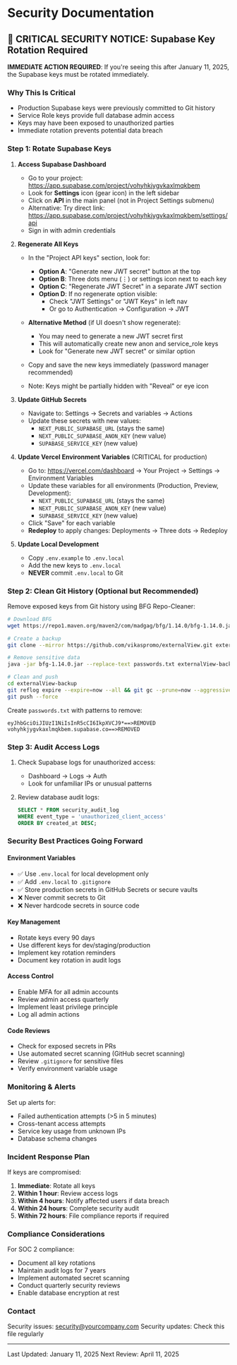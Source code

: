 # Security Documentation

## 🔐 CRITICAL SECURITY NOTICE: Supabase Key Rotation Required

**IMMEDIATE ACTION REQUIRED**: If you're seeing this after January 11, 2025, the Supabase keys must be rotated immediately.

### Why This Is Critical
- Production Supabase keys were previously committed to Git history
- Service Role keys provide full database admin access
- Keys may have been exposed to unauthorized parties
- Immediate rotation prevents potential data breach

### Step 1: Rotate Supabase Keys

1. **Access Supabase Dashboard**
   - Go to your project: https://app.supabase.com/project/vohyhkjygvkaxlmqkbem
   - Look for **Settings** icon (gear icon) in the left sidebar
   - Click on **API** in the main panel (not in Project Settings submenu)
   - Alternative: Try direct link: https://app.supabase.com/project/vohyhkjygvkaxlmqkbem/settings/api
   - Sign in with admin credentials

2. **Regenerate All Keys**
   - In the "Project API keys" section, look for:
     - **Option A**: "Generate new JWT secret" button at the top
     - **Option B**: Three dots menu (⋮) or settings icon next to each key
     - **Option C**: "Regenerate JWT Secret" in a separate JWT section
     - **Option D**: If no regenerate option visible:
       - Check "JWT Settings" or "JWT Keys" in left nav
       - Or go to Authentication → Configuration → JWT
   
   - **Alternative Method** (if UI doesn't show regenerate):
     - You may need to generate a new JWT secret first
     - This will automatically create new anon and service_role keys
     - Look for "Generate new JWT secret" or similar option
   
   - Copy and save the new keys immediately (password manager recommended)
   - Note: Keys might be partially hidden with "Reveal" or eye icon

3. **Update GitHub Secrets**
   - Navigate to: Settings → Secrets and variables → Actions
   - Update these secrets with new values:
     - `NEXT_PUBLIC_SUPABASE_URL` (stays the same)
     - `NEXT_PUBLIC_SUPABASE_ANON_KEY` (new value)
     - `SUPABASE_SERVICE_KEY` (new value)

4. **Update Vercel Environment Variables** (CRITICAL for production)
   - Go to: https://vercel.com/dashboard → Your Project → Settings → Environment Variables
   - Update these variables for all environments (Production, Preview, Development):
     - `NEXT_PUBLIC_SUPABASE_URL` (stays the same)
     - `NEXT_PUBLIC_SUPABASE_ANON_KEY` (new value)
     - `SUPABASE_SERVICE_KEY` (new value)
   - Click "Save" for each variable
   - **Redeploy** to apply changes: Deployments → Three dots → Redeploy

5. **Update Local Development**
   - Copy `.env.example` to `.env.local`
   - Add the new keys to `.env.local`
   - **NEVER** commit `.env.local` to Git

### Step 2: Clean Git History (Optional but Recommended)

Remove exposed keys from Git history using BFG Repo-Cleaner:

```bash
# Download BFG
wget https://repo1.maven.org/maven2/com/madgag/bfg/1.14.0/bfg-1.14.0.jar

# Create a backup
git clone --mirror https://github.com/vikaspromo/externalView.git externalView-backup

# Remove sensitive data
java -jar bfg-1.14.0.jar --replace-text passwords.txt externalView-backup

# Clean and push
cd externalView-backup
git reflog expire --expire=now --all && git gc --prune=now --aggressive
git push --force
```

Create `passwords.txt` with patterns to remove:
```
eyJhbGciOiJIUzI1NiIsInR5cCI6IkpXVCJ9*==>REMOVED
vohyhkjygvkaxlmqkbem.supabase.co==>REMOVED
```

### Step 3: Audit Access Logs

1. Check Supabase logs for unauthorized access:
   - Dashboard → Logs → Auth
   - Look for unfamiliar IPs or unusual patterns

2. Review database audit logs:
   ```sql
   SELECT * FROM security_audit_log 
   WHERE event_type = 'unauthorized_client_access'
   ORDER BY created_at DESC;
   ```

### Security Best Practices Going Forward

#### Environment Variables
- ✅ Use `.env.local` for local development only
- ✅ Add `.env.local` to `.gitignore`
- ✅ Store production secrets in GitHub Secrets or secure vaults
- ❌ Never commit secrets to Git
- ❌ Never hardcode secrets in source code

#### Key Management
- Rotate keys every 90 days
- Use different keys for dev/staging/production
- Implement key rotation reminders
- Document key rotation in audit logs

#### Access Control
- Enable MFA for all admin accounts
- Review admin access quarterly
- Implement least privilege principle
- Log all admin actions

#### Code Reviews
- Check for exposed secrets in PRs
- Use automated secret scanning (GitHub secret scanning)
- Review `.gitignore` for sensitive files
- Verify environment variable usage

### Monitoring & Alerts

Set up alerts for:
- Failed authentication attempts (>5 in 5 minutes)
- Cross-tenant access attempts
- Service key usage from unknown IPs
- Database schema changes

### Incident Response Plan

If keys are compromised:
1. **Immediate**: Rotate all keys
2. **Within 1 hour**: Review access logs
3. **Within 4 hours**: Notify affected users if data breach
4. **Within 24 hours**: Complete security audit
5. **Within 72 hours**: File compliance reports if required

### Compliance Considerations

For SOC 2 compliance:
- Document all key rotations
- Maintain audit logs for 7 years
- Implement automated secret scanning
- Conduct quarterly security reviews
- Enable database encryption at rest

### Contact

Security issues: security@yourcompany.com
Security updates: Check this file regularly

---
Last Updated: January 11, 2025
Next Review: April 11, 2025